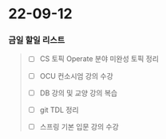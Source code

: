 # 22-09-12
### 금일 할일 리스트

> - [ ] CS 토픽 Operate 분야 미완성 토픽 정리
> 
> - [ ] OCU 컨소시엄 강의 수강
> 
> - [ ] DB 강의 및 교양 강의 복습
> 
> - [ ] git TDL 정리 
> 
> - [ ] 스프링 기본 입문 강의 수강
>  
